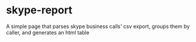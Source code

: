 # skype-report
A simple page that parses skype business calls' csv export, groups them by caller, and generates an html table 
